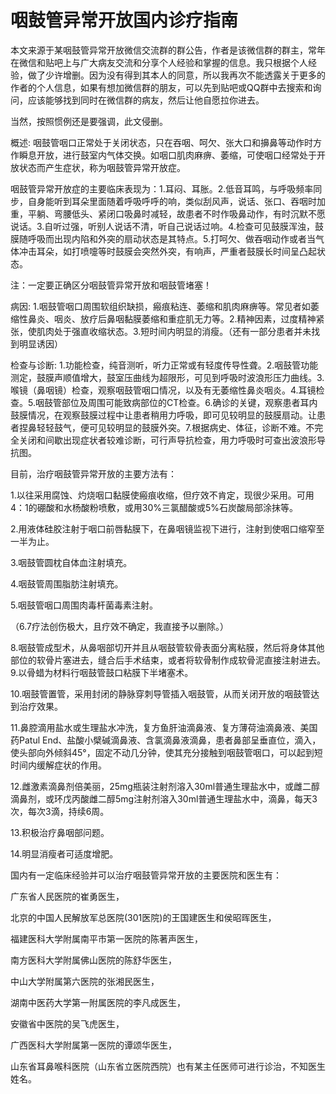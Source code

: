 # 咽鼓管异常开放国内诊疗指南

本文来源于某咽鼓管异常开放微信交流群的群公告，作者是该微信群的群主，常年在微信和贴吧上与广大病友交流和分享个人经验和掌握的信息。我只根据个人经验，做了少许增删。因为没有得到其本人的同意，所以我再次不能透露关于更多的作者的个人信息，如果有想加微信群的朋友，可以先到贴吧或QQ群中去搜索和询问，应该能够找到同时在微信群的病友，然后让他自愿拉你进去。

当然，按照惯例还是要强调，此文侵删。


概述: 咽鼓管咽口正常处于关闭状态，只在吞咽、呵欠、张大口和擤鼻等动作时方作瞬息开放，进行鼓室内气体交换。如咽口肌肉麻痹、萎缩，可使咽口经常处于开放状态而产生症状，称为咽鼓管异常开放症。


咽鼓管异常开放症的主要临床表现为：1.耳闷、耳胀。2.低音耳鸣，与呼吸频率同步，自身能听到耳朵里面随着呼吸呼呼的响，类似刮风声，说话、张口、吞咽时加重，平躺、弯腰低头、紧闭口吸鼻时减轻，故患者不时作吸鼻动作，有时沉默不愿说话。3.自听过强，听别人说话不清，听自己说话过响。4.检查可见鼓膜浑浊，鼓膜随呼吸而出现内陷和外突的扇动状态是其特点。5.打呵欠、做吞咽动作或者当气体冲击耳朵，如打喷嚏等时鼓膜会突然外突，有响声，严重者鼓膜长时间呈凸起状态。

注：一定要正确区分咽鼓管异常开放和咽鼓管堵塞！


病因: 1.咽鼓管咽口周围软组织缺损，瘢痕粘连、萎缩和肌肉麻痹等。常见者如萎缩性鼻炎、咽炎、放疗后鼻咽黏膜萎缩和重症肌无力等。2.精神因素，过度精神紧张，使肌肉处于强直收缩状态。3.短时间内明显的消瘦。（还有一部分患者并未找到明显诱因）

检查与诊断: 1.功能检查，纯音测听，听力正常或有轻度传导性聋。2.咽鼓管功能测定，鼓膜声顺值增大，鼓室压曲线为超限形，可见到呼吸时波浪形压力曲线。3.喉镜（鼻咽镜）检查，观察咽鼓管咽口情况，以及有无萎缩性鼻炎咽炎。4.耳镜检查。5.咽鼓管部位及周围可能致病部位的CT检查。6.确诊的关键，观察患者耳内鼓膜情况，在观察鼓膜过程中让患者稍用力呼吸，即可见较明显的鼓膜扇动。让患者捏鼻轻轻鼓气，便可见较明显的鼓膜外突。7.根据病史、体征，诊断不难。不完全关闭和间歇出现症状者较难诊断，可行声导抗检查，用力呼吸时可查出波浪形导抗图。

目前，治疗咽鼓管异常开放的主要方法有：

1.以往采用腐蚀、灼烧咽口黏膜使瘢痕收缩，但疗效不肯定，现很少采用。可用4：1的硼酸和水杨酸粉喷敷，或用30%三氯醋酸或5%石炭酸局部涂抹等。

2.用液体硅胶注射于咽口前唇黏膜下，在鼻咽镜监视下进行，注射到使咽口缩窄至一半为止。

3.咽鼓管圆枕自体血注射填充。

4.咽鼓管周围脂肪注射填充。

5.咽鼓管咽口周围肉毒杆菌毒素注射。

（6.7疗法创伤极大，且疗效不确定，我直接予以删除。）

8.咽鼓管成型术，从鼻咽部切开并且从咽鼓管软骨表面分离粘膜，然后将身体其他部位的软骨片塞进去，缝合后手术结束，或者将软骨制作成软骨泥直接注射进去。9.以骨蜡为材料行咽鼓管鼓口粘膜下半堵塞术。

10.咽鼓管置管，采用封闭的静脉穿刺导管插入咽鼓管，从而关闭开放的咽鼓管达到治疗效果。

11.鼻腔滴用盐水或生理盐水冲洗，复方鱼肝油滴鼻液、复方薄荷油滴鼻液、美国药Patul End、盐酸小檗碱滴鼻液、含氯滴鼻液滴鼻，患者鼻部呈垂直位，滴入，使头部向外倾斜45°，固定不动几分钟，使其充分接触到咽鼓管咽口，可以起到短时间内缓解症状的作用。

12.雌激素滴鼻剂倍美丽，25mg瓶装注射剂溶入30ml普通生理盐水中，或雌二醇滴鼻剂，或环戊丙酸雌二醇5mg注射剂溶入30ml普通生理盐水中，滴鼻，每天3次，每次3滴，持续6周。

13.积极治疗鼻咽部问题。

14.明显消瘦者可适度增肥。

国内有一定临床经验并可以治疗咽鼓管异常开放的主要医院和医生有：

广东省人民医院的崔勇医生，

北京的中国人民解放军总医院(301医院)的王国建医生和侯昭晖医生，

福建医科大学附属南平市第一医院的陈著声医生，

南方医科大学附属佛山医院的陈舒华医生，

中山大学附属第六医院的张湘民医生，

湖南中医药大学第一附属医院的李凡成医生，

安徽省中医院的吴飞虎医生，

广西医科大学附属第一医院的谭颂华医生，

山东省耳鼻喉科医院（山东省立医院西院）也有某主任医师可进行诊治，不知医生姓名。
